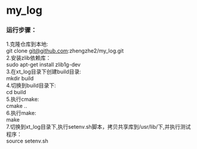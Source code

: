 # my_log
  
### 运行步骤：    
1.克隆仓库到本地:      
git clone git@github.com:zhengzhe2/my_log.git   
2.安装zlib依赖库：   
sudo apt-get install zlib1g-dev    
3.在xt_log目录下创建build目录:        
mkdir build        
4.切换到build目录下:      
cd build          
5.执行cmake:        
cmake ..       
6.执行make:      
make        
7.切换到xt_log目录下,执行setenv.sh脚本，拷贝共享库到/usr/lib/下,并执行测试程序：   
source setenv.sh

